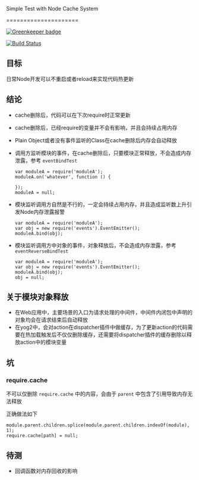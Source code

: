 Simple Test with Node Cache System

=====================

[![Greenkeeper badge](https://badges.greenkeeper.io/hefangshi/nodeCacheCleanTest.svg)](https://greenkeeper.io/)

[![Build Status](https://travis-ci.org/hefangshi/nodeCacheCleanTest.svg?branch=master)](https://travis-ci.org/hefangshi/nodeCacheCleanTest)


## 目标

日常Node开发可以不重启或者reload来实现代码热更新

## 结论

- cache删除后，代码可以在下次require时正常更新
- cache删除后，已经require的变量并不会有影响，并且会持续占用内存
- Plain Object或者没有事件监听的Class在cache删除后内存会自动释放
- 调用方监听模块的事件，在cache删除后，只要模块正常释放，不会造成内存泄露，参考 `eventBindTest`

  ```
  var moduleA = require('moduleA');
  moduleA.on('whatever', function () {

  });
  moduleA = null;
  ```

- 模块监听调用方自然是不行的，一定会持续占用内存，并且造成监听数上升引发Node内存泄露报警
  
  ```
  var moduleA = require('moduleA');
  var obj = new require('events').EventEmitter();
  moduleA.bind(obj);
  ```

- 模块监听调用方中对象的事件，对象释放后，不会造成内存泄露，参考 `eventReverseBindTest`

  ```
  var moduleA = require('moduleA');
  var obj = new require('events').EventEmitter();
  moduleA.bind(obj);
  obj = null;
  ```

## 关于模块对象释放

- 在Web应用中，主要场景的入口为请求处理的中间件，中间件内闭包中声明的对象均会在请求结束后自动释放
- 在yog2中，会对action在dispatcher插件中做缓存，为了更新action的代码需要在热加载触发后不仅仅删除缓存，还需要将dispatcher插件的缓存删除以释放action中的模块变量

## 坑

### require.cache

不可以仅删除 `require.cache` 中的内容，会由于 `parent` 中包含了引用导致内存无法释放

正确做法如下

```
module.parent.children.splice(module.parent.children.indexOf(module), 1);
require.cache[path] = null;
```

## 待测

- 回调函数对内存回收的影响
